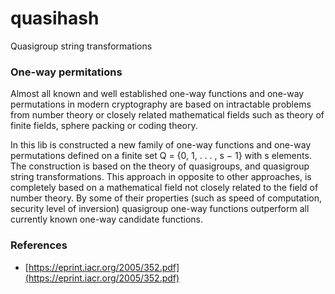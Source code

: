 # quasihash
Quasigroup  string transformations

### One-way permitations

Almost all known and well established one-way functions and one-way permutations in modern cryptography are based on intractable problems from number
theory or closely related mathematical fields such as theory of finite fields, sphere
packing or coding theory.

In this lib is constructed a new family of one-way functions and one-way
permutations defined on a finite set Q = {0, 1, . . . , s − 1} with s elements. The
construction is based on the theory of quasigroups, and quasigroup string transformations. This approach in opposite to other approaches, is completely based on a mathematical field not closely related to the field of
number theory. By some of their properties (such as speed of computation, security level of inversion) quasigroup one-way functions outperform all currently known one-way candidate functions.

### References

* [https://eprint.iacr.org/2005/352.pdf](https://eprint.iacr.org/2005/352.pdf)

